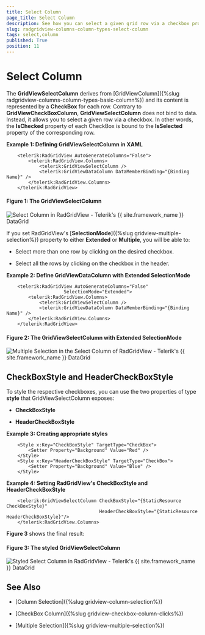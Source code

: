 ```yaml
---
title: Select Column
page_title: Select Column
description: See how you can select a given grid row via a checkbox provided by the Select Column in RadGridView - Telerik's {{ site.framework_name }} DataGrid.
slug: radgridview-columns-column-types-select-column
tags: select,column
published: True
position: 11
---
```


# Select Column

The __GridViewSelectColumn__ derives from [GridViewColumn]({%slug radgridview-columns-column-types-basic-column%}) and its content is represented by a **CheckBox** for each row. Contrary to __GridViewCheckBoxColumn__,  __GridViewSelectColumn__ does not bind to data. Instead, it allows you to select a given row via a checkbox. In other words, the **IsChecked** property of each CheckBox is bound to the **IsSelected** property of the corresponding row.

__Example 1: Defining GridViewSelectColumn in XAML__

```XAML
	<telerik:RadGridView AutoGenerateColumns="False">
	    <telerik:RadGridView.Columns>
	        <telerik:GridViewSelectColumn />
	        <telerik:GridViewDataColumn DataMemberBinding="{Binding Name}" />
	    </telerik:RadGridView.Columns>
	</telerik:RadGridView>
```

#### __Figure 1: The GridViewSelectColumn__

![Select Column in RadGridView - Telerik's {{ site.framework_name }} DataGrid](images/selectcolumn-default.png)

If you set RadGridView's [**SelectionMode**]({%slug gridview-multiple-selection%}) property to either __Extended__ or __Multiple__, you will be able to:

* Select more than one row by clicking on the desired checkbox.

* Select all the rows by clicking on the checkbox in the header.

__Example 2: Define GridViewDataColumn with Extended SelectionMode__

```XAML
	<telerik:RadGridView AutoGenerateColumns="False"
	                 SelectionMode="Extended">
	    <telerik:RadGridView.Columns>
	        <telerik:GridViewSelectColumn />
	        <telerik:GridViewDataColumn DataMemberBinding="{Binding Name}" />
	    </telerik:RadGridView.Columns>
	</telerik:RadGridView>
```

#### __Figure 2: The GridViewSelectColumn with Extended SelectionMode__

![Multiple Selection in the Select Column of RadGridView - Telerik's {{ site.framework_name }} DataGrid](images/selectcolumn-multiple-selection.png)

## CheckBoxStyle and HeaderCheckBoxStyle

To style the respective checkboxes, you can use the two properties of type __style__ that GridViewSelectColumn exposes:

* **CheckBoxStyle**

* **HeaderCheckBoxStyle**

__Example 3: Creating appropriate styles__

```XAML
	<Style x:Key="CheckBoxStyle" TargetType="CheckBox">
	    <Setter Property="Background" Value="Red" />
	</Style>
	<Style x:Key="HeaderCheckBoxStyle" TargetType="CheckBox">
	    <Setter Property="Background" Value="Blue" />
	</Style>
```

__Example 4: Setting RadGridView's CheckBoxStyle and HeaderCheckBoxStyle__

```XAML
	<telerik:GridViewSelectColumn CheckBoxStyle="{StaticResource CheckBoxStyle}" 
	                              HeaderCheckBoxStyle="{StaticResource HeaderCheckBoxStyle}"/>
	</telerik:RadGridView.Columns>
```

**Figure 3** shows the final result:

#### __Figure 3: The styled GridViewSelectColumn__

![Styled Select Column in RadGridView - Telerik's {{ site.framework_name }} DataGrid](images/selectcolumn-styled.png)

## See Also

 * [Column Selection]({%slug gridview-column-selection%})

 * [CheckBox Column]({%slug gridview-checkbox-column-clicks%})

 * [Multiple Selection]({%slug gridview-multiple-selection%})

